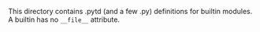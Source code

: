 This directory contains .pytd (and a few .py) definitions for builtin
modules.  A builtin has no `__file__` attribute.

